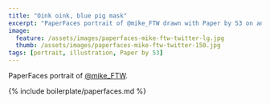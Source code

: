 ```yaml
---
title: "Oink oink, blue pig mask"
excerpt: "PaperFaces portrait of @mike_FTW drawn with Paper by 53 on an iPad."
image: 
  feature: /assets/images/paperfaces-mike-ftw-twitter-lg.jpg
  thumb: /assets/images/paperfaces-mike-ftw-twitter-150.jpg
tags: [portrait, illustration, Paper by 53]
---
```


PaperFaces portrait of [@mike_FTW](http://twitter.com/mike_FTW).

{% include boilerplate/paperfaces.md %}